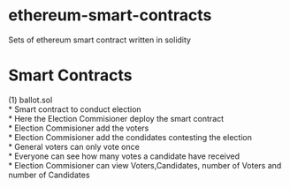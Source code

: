 # ethereum-smart-contracts
Sets of ethereum smart contract written in solidity

# Smart Contracts
 (1) ballot.sol  
     * Smart contract to conduct election  
     * Here the Election Commisioner deploy the smart contract  
     * Election Commisioner add the voters  
     * Election Commisioner add the condidates contesting the election  
     * General voters can only vote once  
     * Everyone can see how many votes a candidate have received  
     * Election Commisioner can view Voters,Candidates, number of Voters and number of Candidates  
